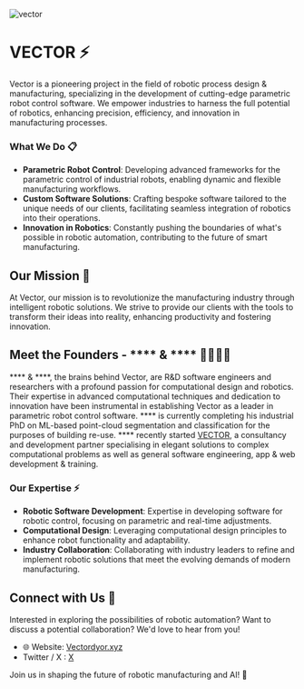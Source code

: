 ![vector](https://github.com/user-attachments/assets/9a686535-6e76-4775-8736-bec00a08ab0f)




# VECTOR ⚡

Vector is a pioneering project in the field of robotic process design & manufacturing, specializing in the development of cutting-edge parametric robot control software. We empower industries to harness the full potential of robotics, enhancing precision, efficiency, and innovation in manufacturing processes.

### What We Do 📋

- **Parametric Robot Control**: Developing advanced frameworks for the parametric control of industrial robots, enabling dynamic and flexible manufacturing workflows.
- **Custom Software Solutions**: Crafting bespoke software tailored to the unique needs of our clients, facilitating seamless integration of robotics into their operations.
- **Innovation in Robotics**: Constantly pushing the boundaries of what's possible in robotic automation, contributing to the future of smart manufacturing.

## Our Mission 🌟

At Vector, our mission is to revolutionize the manufacturing industry through intelligent robotic solutions. We strive to provide our clients with the tools to transform their ideas into reality, enhancing productivity and fostering innovation.

## Meet the Founders - **** & **** 👨‍💼👨‍💼

**** & ****, the brains behind Vector, are R&D software engineers and researchers with a profound passion for computational design and robotics. Their expertise in advanced computational techniques and dedication to innovation have been instrumental in establishing Vector as a leader in parametric robot control software. **** is currently completing his industrial PhD on ML-based point-cloud segmentation and classification for the purposes of building re-use. **** recently started [VECTOR](WEBSITE/), a consultancy and development partner specialising in elegant solutions to complex computational problems as well as general software engineering, app & web development & training.

### Our Expertise ⚡

- **Robotic Software Development**: Expertise in developing software for robotic control, focusing on parametric and real-time adjustments.
- **Computational Design**: Leveraging computational design principles to enhance robot functionality and adaptability.
- **Industry Collaboration**: Collaborating with industry leaders to refine and implement robotic solutions that meet the evolving demands of modern manufacturing.

## Connect with Us 🤝

Interested in exploring the possibilities of robotic automation? Want to discuss a potential collaboration? We'd love to hear from you!

- 🌐 Website: [Vectordyor.xyz](https://intelfnacc.wixsite.com/vector)
-  Twitter / X : [X](https://x.com/VectorDYOR) 

Join us in shaping the future of robotic manufacturing and AI! 🚀
